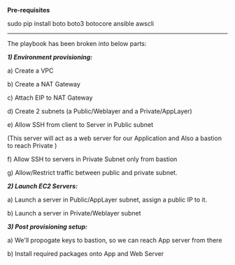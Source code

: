 **Pre-requisites**

sudo pip install boto boto3 botocore ansible awscli

-------------------------------------------------------
The playbook has been broken into below parts:

***1) Environment provisioning:***

a) Create a VPC

b) Create a NAT Gateway

c) Attach EIP to NAT Gateway

d) Create 2 subnets (a Public/Weblayer and a Private/AppLayer)

e) Allow SSH from client to Server in Public subnet

(This server will act as a web server for our Application and Also a bastion to reach Private )

f) Allow SSH to servers in Private Subnet only from bastion

g) Allow/Restrict traffic between public and private subnet.

***2) Launch EC2 Servers:***

a) Launch a server in Public/AppLayer subnet, assign a public IP to it.

b) Launch a server in Private/Weblayer subnet

***3) Post provisioning setup:***

a) We'll propogate keys to bastion, so we can reach App server from there

b) Install required packages onto App and Web Server
